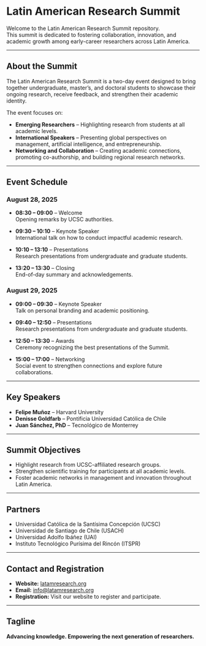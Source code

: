 # Latin American Research Summit

Welcome to the Latin American Research Summit repository.  
This summit is dedicated to fostering collaboration, innovation, and academic growth among early-career researchers across Latin America.

---

## About the Summit

The Latin American Research Summit is a two-day event designed to bring together undergraduate, master’s, and doctoral students to showcase their ongoing research, receive feedback, and strengthen their academic identity.

The event focuses on:
- **Emerging Researchers** – Highlighting research from students at all academic levels.
- **International Speakers** – Presenting global perspectives on management, artificial intelligence, and entrepreneurship.
- **Networking and Collaboration** – Creating academic connections, promoting co-authorship, and building regional research networks.

---

## Event Schedule

### August 28, 2025
- **08:30 – 09:00** – Welcome  
  Opening remarks by UCSC authorities.

- **09:30 – 10:10** – Keynote Speaker  
  International talk on how to conduct impactful academic research.

- **10:10 – 13:10** – Presentations  
  Research presentations from undergraduate and graduate students.

- **13:20 – 13:30** – Closing  
  End-of-day summary and acknowledgements.

### August 29, 2025
- **09:00 – 09:30** – Keynote Speaker  
  Talk on personal branding and academic positioning.

- **09:40 – 12:50** – Presentations  
  Research presentations from undergraduate and graduate students.

- **12:50 – 13:30** – Awards  
  Ceremony recognizing the best presentations of the Summit.

- **15:00 – 17:00** – Networking  
  Social event to strengthen connections and explore future collaborations.

---

## Key Speakers

- **Felipe Muñoz** – Harvard University  
- **Denisse Goldfarb** – Pontificia Universidad Católica de Chile  
- **Juan Sánchez, PhD** – Tecnológico de Monterrey  

---

## Summit Objectives

- Highlight research from UCSC-affiliated research groups.
- Strengthen scientific training for participants at all academic levels.
- Foster academic networks in management and innovation throughout Latin America.

---

## Partners

- Universidad Católica de la Santísima Concepción (UCSC)  
- Universidad de Santiago de Chile (USACH)  
- Universidad Adolfo Ibáñez (UAI)  
- Instituto Tecnológico Purísima del Rincón (ITSPR)

---

## Contact and Registration

- **Website:** [latamresearch.org](https://latamresearch.org)  
- **Email:** info@latamresearch.org  
- **Registration:** Visit our website to register and participate.

---

## Tagline

**Advancing knowledge. Empowering the next generation of researchers.**

